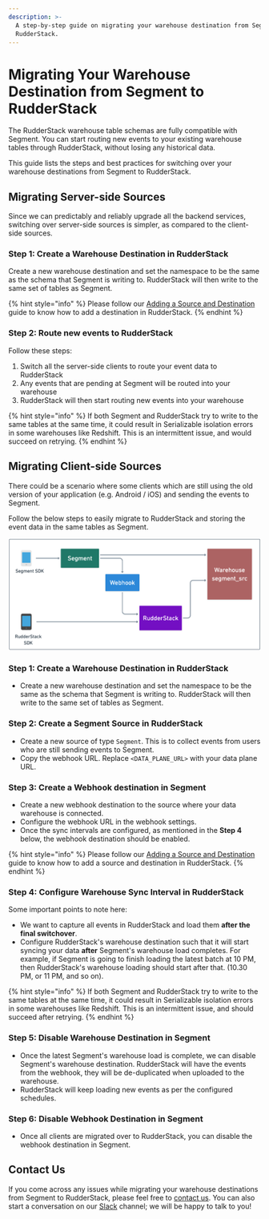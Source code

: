 ```yaml
---
description: >-
  A step-by-step guide on migrating your warehouse destination from Segment to
  RudderStack.
---
```


# Migrating Your Warehouse Destination from Segment to RudderStack

The RudderStack warehouse table schemas are fully compatible with Segment. You can start routing new events to your existing warehouse tables  through RudderStack, without losing any historical data.

This guide lists the steps and best practices for switching over your warehouse destinations from Segment to RudderStack.

## Migrating Server-side Sources

Since we can predictably and reliably upgrade all the backend services, switching over server-side sources is simpler, as compared to the client-side sources.

### **Step 1: Create a Warehouse Destination in RudderStack**

Create a new warehouse destination and set the namespace to be the same as the schema that Segment is writing to. RudderStack will then write to the same set of tables as Segment.

{% hint style="info" %}
Please follow our [Adding a Source and Destination](https://docs.rudderstack.com/getting-started/adding-source-and-destination-rudderstack) guide to know how to add a destination in RudderStack.
{% endhint %}

### **Step 2: Route new events to RudderStack**

Follow these steps:

1. Switch all the server-side clients to route your event data to RudderStack
2. Any events that are pending at Segment will be routed into your warehouse
3. RudderStack will then start routing new events into your warehouse

{% hint style="info" %}
If both Segment and RudderStack try to write to the same tables at the same time, it could result in Serializable isolation errors in some warehouses like Redshift. This is an intermittent issue, and would succeed on retrying.
{% endhint %}

## Migrating Client-side Sources

There could be a scenario where some clients which are still using the old version of your application \(e.g. Android / iOS\) and sending the events to Segment. 

Follow the below steps to easily migrate to RudderStack and storing the event data in the same tables as Segment.

![Migrating Warehouse Destinations from Segment to RudderStack](../.gitbook/assets/warehouse-migration.png)

### **Step 1: Create a Warehouse Destination in RudderStack**

* Create a new warehouse destination and set the namespace to be the same as the schema that Segment is writing to. RudderStack will then write to the same set of tables as Segment.

### **Step 2: Create a Segment Source in RudderStack**

* Create a new source of type `Segment`. This is to collect events from users who are still sending events to Segment.
* Copy the webhook URL. Replace `<DATA_PLANE_URL>` with your data plane URL.

### **Step 3: Create a Webhook destination in Segment**

* Create a new webhook destination to the source where your data warehouse is connected.
* Configure the webhook URL in the webhook settings.
* Once the sync intervals are configured, as mentioned in the **Step 4** below, the webhook destination should be enabled.

{% hint style="info" %}
Please follow our [Adding a Source and Destination](https://docs.rudderstack.com/getting-started/adding-source-and-destination-rudderstack) guide to know how to add a source and destination in RudderStack.
{% endhint %}

### **Step 4:** **Configure Warehouse Sync Interval in RudderStack**

Some important points to note here:

* We want to capture all events in RudderStack and load them **after the final switchover**.
* Configure RudderStack's warehouse destination such that it will start syncing your data **after** Segment's warehouse load completes. For example, if Segment is going to finish loading the latest batch at 10 PM, then RudderStack's warehouse loading should start after that. \(10.30 PM, or 11 PM, and so on\).

{% hint style="info" %}
If both Segment and RudderStack try to write to the same tables at the same time, it could result in Serializable isolation errors in some warehouses like Redshift. This is an intermittent issue, and should succeed after retrying.
{% endhint %}

### **Step 5: Disable Warehouse Destination in Segment**

* Once the latest Segment's warehouse load is complete, we can disable Segment's warehouse destination. RudderStack will have the events from the webhook, they will be de-duplicated when uploaded to the warehouse.
* RudderStack will keep loading new events as per the configured schedules.

### **Step 6: Disable Webhook Destination in Segment**

* Once all clients are migrated over to RudderStack, you can disable the webhook destination in Segment.

## Contact Us

If you come across any issues while migrating your warehouse destinations from Segment to RudderStack, please feel free to [contact us](mailto:%20docs@rudderstack.com). You can also start a conversation on our [Slack](https://resources.rudderstack.com/join-rudderstack-slack) channel; we will be happy to talk to you!

